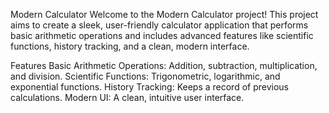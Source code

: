 Modern Calculator
Welcome to the Modern Calculator project! This project aims to create a sleek, user-friendly calculator application that performs basic arithmetic operations and includes advanced features like scientific functions, history tracking, and a clean, modern interface.


Features
Basic Arithmetic Operations: Addition, subtraction, multiplication, and division.
Scientific Functions: Trigonometric, logarithmic, and exponential functions.
History Tracking: Keeps a record of previous calculations.
Modern UI: A clean, intuitive user interface.
